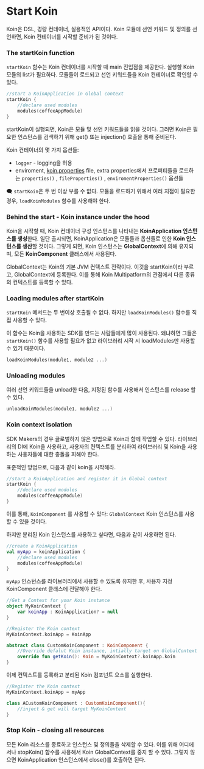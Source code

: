 # Start Koin

Koin은 DSL, 경량 컨테이너, 실용적인 API이다. Koin 모듈에 선언 키워드 및 정의를 선언하면, Koin 컨테이너를 시작할 준비가 된 것이다.

### The startKoin function

`startKoin` 함수는 Koin 컨테이너를 시작할 때 main 진입점을 제공한다. 실행할 Koin 모듈의 list가 필요하다. 모듈들이 로드되고 선언 키워드들을 Koin 컨테이너로 확인할 수 있다.

```kotlin
//start a KoinApplication in Global context
startKoin {
	//declare used modules
	modules(coffeeAppModule)
}
```

startKoin이 실행되면, Koin은 모듈 및 선언 키워드들을 읽을 것이다. 그러면 Koin은 필요한 인스턴스를 검색하기 위해 get() 또는 injection() 호출을 통해 준비된다.

Koin 컨테이너의 몇 가지 옵션들:

* `logger` - logging을 허용
* enviroment, [koin.properties](http://koin.properties) file, extra properties에서 프로퍼티들을 로드하는 `properties()` , `fileProperties()` , `enviromentProperties()` 옵션들

🗨️ `startKoin`은 두 번 이상 부를 수 없다. 모듈을 로드하기 위해서 여러 지점이 필요한 경우, `loadKoinModules` 함수를 사용해야 한다.



### Behind the start - Koin instance under the hood

Koin을 시작할 때, Koin 컨테이너 구성 인스턴스를 나타내는 **KoinApplication 인스턴스를 생성**한다. 일단 출시되면, KoinApplication은 모듈들과 옵션들로 인한 **Koin 인스턴스를 생산**할 것이다. 그렇게 되면, Koin 인스턴스는 **GlobalContext**에 의해 유지되며, 모든 **KoinComponent** 클래스에서 사용된다.

GlobalContext는 Koin의 기본 JVM 컨텍스트 전략이다. 이것을 startKoin이라 부르고, GlobalContext에 등록한다. 이를 통해 Koin Multipatform의 관점에서 다른 종류의 컨텍스트를 등록할 수 있다.

### Loading modules after startKoin

`startKoin` 메서드는 두 번이상 호출될 수 없다. 하지만 `loadKoinModules()` 함수를 직접 사용할 수 있다.

이 함수는 Koin을 사용하는 SDK를 만드는 사람들에게 많이 사용된다. 왜냐하면 그들은 `startKoin()` 함수를 사용할 필요가 없고 라이브러리 시작 시 loadModules만 사용할 수 있기 때문이다.

```kotlin
loadKoinModules(module1, module2 ...)
```

### Unloading modules

여러 선언 키워드들을 unload한 다음, 지정된 함수를 사용해서 인스턴스를 release 할 수 있다.

```kotlin
unloadKoinModules(module1, module2 ...)
```

### Koin context isolation

SDK Makers의 경우 글로벌하지 않은 방법으로 Koin과 함께 작업할 수 있다. 라이브러리의 DI에 Koin을 사용하고, 사용자의 컨텍스트를 분리하여 라이브러리 및 Koin을 사용하는 사용자들에 대한 충돌을 피해야 한다.

표준적인 방법으로, 다음과 같이 koin을 시작해라.

```kotlin
//start a KoinApplication and register it in Global context
startKoin {
	//declare used modules
	modules(coffeeAppModule)
}
```

이를 통해, `KoinComponent` 를 사용할 수 있다: `GlobalContext` Koin 인스턴스를 사용할 수 있을 것이다.

하지만 분리된 Koin 인스턴스를 사용하고 싶다면, 다음과 같이 사용하면 된다.

```kotlin
//create a KoinApplication
val myApp = koinApplication {
	//declare used modules
	modules(coffeeAppModule)
}
```

`myApp` 인스턴스를 라이브러리에서 사용할 수 있도록 유지한 후, 사용자 지정 KoinComponent 클래스에 전달해야 한다.

```kotlin
//Get a Context for your Koin instance
object MyKoinContext {
	var koinApp : KoinApplication? = null
}

//Register the Koin context
MyKoinContext.koinApp = KoinApp
```

```kotlin
abstract class CustomKoinComponent : KoinComponent {
	//Override defalut Koin instance, intially target on GlobalContext to yours
	override fun getKoin(): Koin = MyKoinContext?.koinApp.koin
}
```

이제 컨텍스트를 등록하고 분리된 Koin 컴포넌트 요소를 실행한다.

```kotlin
//Register the Koin context
MyKoinContext.koinApp = myApp

class ACustomKoinComponent : CustomKoinComponent(){
	//inject & get will target MyKoinContext
}
```

### Stop Koin - closing all resources

모든 Koin 리소스를 종료하고 인스턴스 및 정의들을 삭제할 수 있다. 이를 위해 어디에서나 stopKoin() 함수를 사용해서 Koin GlobalContext를 중지 할 수 있다. 그렇지 않으면 KoinApplication 인스턴스에서 close()를 호출하면 된다.
